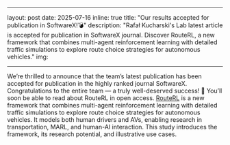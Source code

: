 


---
layout: post
date: 2025-07-16
inline: true
title: "Our results accepted for publication in SoftwareX!💣"
description: "Rafał Kucharski's Lab latest article is accepted for publication in SoftwareX journal. Discover RouteRL, a new framework that combines multi-agent reinforcement learning with detailed traffic simulations to explore route choice strategies for autonomous vehicles."
img: 
      
---
We’re thrilled to announce that the team’s latest publication has been accepted for publication in the highly ranked journal SoftwareX. Congratulations to the entire team — a truly well-deserved success! 👏
You’ll soon be able to read about RouteRL in open access. [RouteRL](https://arxiv.org/abs/2502.20065) is a new framework that combines multi-agent reinforcement learning with detailed traffic simulations to explore route choice strategies for autonomous vehicles. It models both human drivers and AVs, enabling research in transportation, MARL, and human-AI interaction. This study introduces the framework, its research potential, and illustrative use cases.


